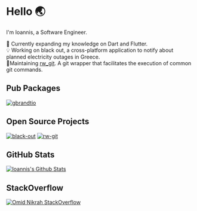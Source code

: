 
# Hello :earth_asia:
I'm Ioannis, a Software Engineer.

:dart: Currently expanding my knowledge on Dart and Flutter.  
:bulb: Working on black out, a cross-platform application to notify about planned electricity outages in Greece.  
:construction_worker:Maintaining [rw_git](https://pub.dev/packages/rw_git). A git wrapper that facilitates the execution of common git commands.

## Pub Packages
<a href="https://pub.dev/publishers/pub.gbrandtio.dev/packages">
<p align="left"> <img src="https://img.shields.io/badge/Published-Libraries-0175ca?style=for-the-badge&logo=flutter" alt="gbrandtio" /> </p>
<a/>

## Open Source Projects
[![black-out](https://github-readme-stats.vercel.app/api/pin/?username=gbrandtio&repo=black-out)](https://github.com/gbrandtio/black-out)
[![rw-git](https://github-readme-stats.vercel.app/api/pin/?username=gbrandtio&repo=rw-git)](https://github.com/gbrandtio/rw-git)

## GitHub Stats
[![Ioannis's Github Stats](https://github-readme-stats.vercel.app/api?username=gbrandtio&count_private=true&theme=default&show_icons=true)](https://github.com/gbrandtio)

## StackOverflow
[![Omid Nikrah StackOverflow](https://github-readme-stackoverflow.vercel.app/?userID=6392398&layout=compact&theme=light)](https://stackoverflow.com/users/6392398/ioannis-brant-ioannidis)
